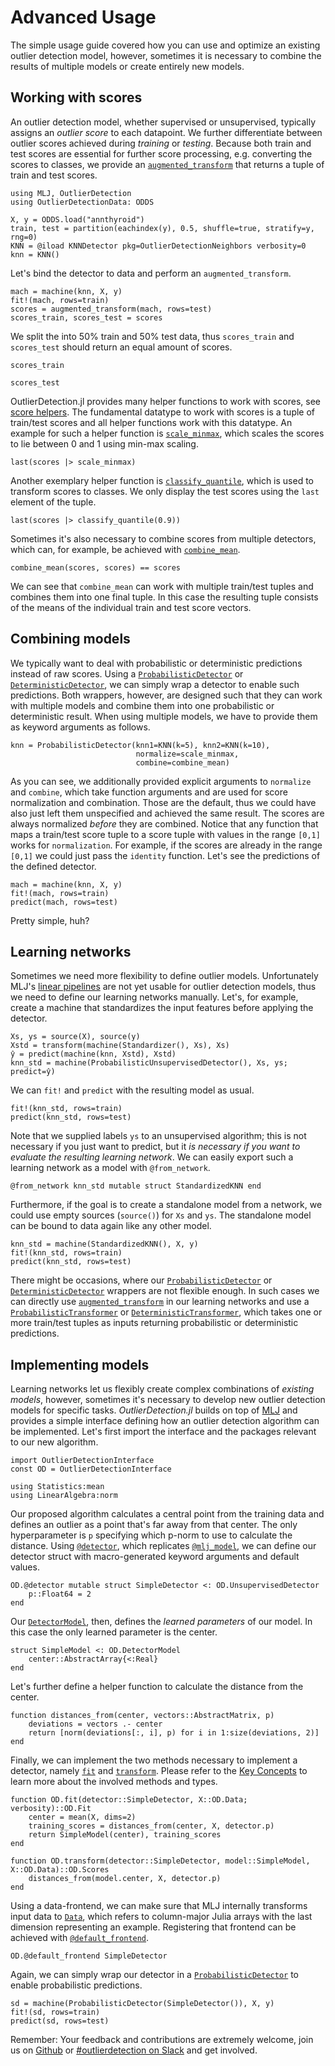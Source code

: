 # Advanced Usage

The simple usage guide covered how you can use and optimize an existing outlier detection model, however, sometimes it is necessary to combine the results of multiple models or create entirely new models.

## Working with scores

An outlier detection model, whether supervised or unsupervised, typically assigns an *outlier score* to each datapoint. We further differentiate between outlier scores achieved during *training* or *testing*. Because both train and test scores are essential for further score processing, e.g. converting the scores to classes, we provide an [`augmented_transform`](@ref) that returns a tuple of train and test scores.

```@example advanced
using MLJ, OutlierDetection
using OutlierDetectionData: ODDS

X, y = ODDS.load("annthyroid")
train, test = partition(eachindex(y), 0.5, shuffle=true, stratify=y, rng=0)
KNN = @iload KNNDetector pkg=OutlierDetectionNeighbors verbosity=0
knn = KNN()
```

Let's bind the detector to data and perform an `augmented_transform`.

```@example advanced
mach = machine(knn, X, y)
fit!(mach, rows=train)
scores = augmented_transform(mach, rows=test)
scores_train, scores_test = scores
```

We split the into 50% train and 50% test data, thus `scores_train` and `scores_test` should return an equal amount of scores.

```@example advanced
scores_train
```

```@example advanced
scores_test
```

OutlierDetection.jl provides many helper functions to work with scores, see [score helpers](/API/score-helpers). The fundamental datatype to work with scores is a tuple of train/test scores and all helper functions work with this datatype. An example for such a helper function is [`scale_minmax`](@ref), which scales the scores to lie between 0 and 1 using min-max scaling.

```@example advanced
last(scores |> scale_minmax)
```

Another exemplary helper function is [`classify_quantile`](@ref), which is used to transform scores to classes. We only display the test scores using the `last` element of the tuple.

```@example advanced
last(scores |> classify_quantile(0.9))
```

Sometimes it's also necessary to combine scores from multiple detectors, which can, for example, be achieved with [`combine_mean`](@ref).

```@example advanced
combine_mean(scores, scores) == scores
```

We can see that `combine_mean` can work with multiple train/test tuples and combines them into one final tuple. In this case the resulting tuple consists of the means of the individual train and test score vectors.

## Combining models

We typically want to deal with probabilistic or deterministic predictions instead of raw scores. Using a [`ProbabilisticDetector`](@ref) or [`DeterministicDetector`](@ref), we can simply wrap a detector to enable such predictions. Both wrappers, however, are designed such that they can work with multiple models and combine them into one probabilistic or deterministic result. When using multiple models, we have to provide them as keyword arguments as follows.

```@example advanced
knn = ProbabilisticDetector(knn1=KNN(k=5), knn2=KNN(k=10),
                            normalize=scale_minmax,
                            combine=combine_mean)
```

As you can see, we additionally provided explicit arguments to `normalize` and `combine`, which take function arguments and are used for score normalization and combination. Those are the default, thus we could have also just left them unspecified and achieved the same result. The scores are always normalized *before* they are combined. Notice that any function that maps a train/test score tuple to a score tuple with values in the range `[0,1]` works for `normalization`. For example, if the scores are already in the range `[0,1]` we could just pass the `identity` function. Let's see the predictions of the defined detector.

```@example advanced
mach = machine(knn, X, y)
fit!(mach, rows=train)
predict(mach, rows=test)
```

Pretty simple, huh?

## Learning networks

Sometimes we need more flexibility to define outlier models. Unfortunately MLJ's [linear pipelines](https://alan-turing-institute.github.io/MLJ.jl/dev/linear_pipelines/#Linear-Pipelines) are not yet usable for outlier detection models, thus we need to define our learning networks manually. Let's, for example, create a machine that standardizes the input features before applying the detector.

```@example advanced
Xs, ys = source(X), source(y)
Xstd = transform(machine(Standardizer(), Xs), Xs)
ŷ = predict(machine(knn, Xstd), Xstd)
knn_std = machine(ProbabilisticUnsupervisedDetector(), Xs, ys; predict=ŷ)
```

We can `fit!` and `predict` with the resulting model as usual.

```@example advanced
fit!(knn_std, rows=train)
predict(knn_std, rows=test)
```

Note that we supplied labels `ys` to an unsupervised algorithm; this is not necessary if you just want to predict, but it *is necessary if you want to evaluate the resulting learning network*. We can easily export such a learning network as a model with `@from_network`.

```@example advanced
@from_network knn_std mutable struct StandardizedKNN end
```

Furthermore, if the goal is to create a standalone model from a network, we could use empty sources (`source()`) for `Xs` and `ys`. The standalone model can be bound to data again like any other model.

```@example advanced
knn_std = machine(StandardizedKNN(), X, y)
fit!(knn_std, rows=train)
predict(knn_std, rows=test)
```

There might be occasions, where our [`ProbabilisticDetector`](@ref) or [`DeterministicDetector`](@ref) wrappers are not flexible enough. In such cases we can directly use [`augmented_transform`](@ref) in our learning networks and use a [`ProbabilisticTransformer`](@ref) or [`DeterministicTransformer`](@ref), which takes one or more train/test tuples as inputs returning probabilistic or deterministic predictions.

## Implementing models

Learning networks let us flexibly create complex combinations of *existing models*, however, sometimes it's necessary to develop new outlier detection models for specific tasks. *OutlierDetection.jl* builds on top of [MLJ](https://alan-turing-institute.github.io/MLJ.jl/dev/) and provides a simple interface defining how an outlier detection algorithm can be implemented. Let's first import the interface and the packages relevant to our new algorithm.

```@example advanced
import OutlierDetectionInterface
const OD = OutlierDetectionInterface

using Statistics:mean
using LinearAlgebra:norm
```

Our proposed algorithm calculates a central point from the training data and defines an outlier as a point that's far away from that center. The only hyperparameter is `p` specifying which p-norm to use to calculate the distance. Using [`@detector`](@ref), which replicates [`@mlj_model`](https://alan-turing-institute.github.io/MLJ.jl/dev/adding_models_for_general_use/#Macro-shortcut), we can define our detector struct with macro-generated keyword arguments and default values.

```@example advanced
OD.@detector mutable struct SimpleDetector <: OD.UnsupervisedDetector
    p::Float64 = 2
end
```

Our [`DetectorModel`](@ref), then, defines the *learned parameters* of our model. In this case the only learned parameter is the center.

```@example advanced
struct SimpleModel <: OD.DetectorModel
    center::AbstractArray{<:Real}
end
```

Let's further define a helper function to calculate the distance from the center.

```@example advanced
function distances_from(center, vectors::AbstractMatrix, p)
    deviations = vectors .- center
    return [norm(deviations[:, i], p) for i in 1:size(deviations, 2)]
end
```

Finally, we can implement the two methods necessary to implement a detector, namely [`fit`](@ref) and [`transform`](@ref). Please refer to the [Key Concepts](../key-concepts) to learn more about the involved methods and types.

```@example advanced
function OD.fit(detector::SimpleDetector, X::OD.Data; verbosity)::OD.Fit
    center = mean(X, dims=2)
    training_scores = distances_from(center, X, detector.p)
    return SimpleModel(center), training_scores
end

function OD.transform(detector::SimpleDetector, model::SimpleModel, X::OD.Data)::OD.Scores
    distances_from(model.center, X, detector.p)
end
```

Using a data-frontend, we can make sure that MLJ internally transforms input data to [`Data`](@ref), which refers to column-major Julia arrays with the last dimension representing an example. Registering that frontend can be achieved with [`@default_frontend`](@ref).

```@example advanced
OD.@default_frontend SimpleDetector
```

Again, we can simply wrap our detector in a [`ProbabilisticDetector`](@ref) to enable probabilistic predictions.

```@example advanced
sd = machine(ProbabilisticDetector(SimpleDetector()), X, y)
fit!(sd, rows=train)
predict(sd, rows=test)
```

Remember: Your feedback and contributions are extremely welcome, join us on [Github](https://github.com/OutlierDetectionJL/OutlierDetection.jl) or [#outlierdetection on Slack](https://julialang.slack.com/archives/C02EXTD7WGG) and get involved.